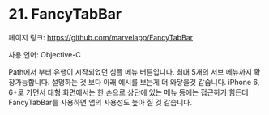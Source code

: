# 21. FancyTabBar

페이지 링크: https://github.com/marvelapp/FancyTabBar

사용 언어: Objective-C 

Path에서 부터 유행이 시작되었던 심플 메뉴 버튼입니다. 최대 5개의 서브 메뉴까지 확장가능합니다. 설명하는 것 보다 아래 예시를 보는게 더 와닿을것 같습니다. iPhone 6, 6+로 가면서 대형 화면에서는 한 손으로 상단에 있는 메뉴 등에는 접근하기 힘든데 FancyTabBar를 사용하면 앱의 사용성도 높아 질 것 같습니다. 
